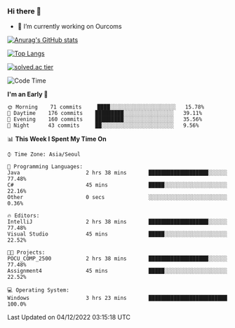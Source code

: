 ### Hi there 👋

- 🔭 I’m currently working on Ourcoms

<!--
**Rhange/Rhange** is a ✨ _special_ ✨ repository because its `README.md` (this file) appears on your GitHub profile.

Here are some ideas to get you started:

- 🌱 I’m currently learning ...
- 👯 I’m looking to collaborate on ...
- 🤔 I’m looking for help with ...
- 💬 Ask me about ...
- 📫 How to reach me: ...
- 😄 Pronouns: ...
- ⚡ Fun fact: ...
-->

[![Anurag's GitHub stats](https://github-readme-stats.vercel.app/api?username=rhange&show_icons=true&theme=gruvbox)](https://github.com/anuraghazra/github-readme-stats)

[![Top Langs](https://github-readme-stats.vercel.app/api/top-langs/?username=rhange&layout=compact&theme=gruvbox)](https://github.com/anuraghazra/github-readme-stats)

[![solved.ac tier](http://mazassumnida.wtf/api/generate_badge?boj=rhange0511)](https://solved.ac/rhange0511)

  <!--START_SECTION:waka-->
![Code Time](http://img.shields.io/badge/Code%20Time-650%20hrs%2013%20mins-blue)

**I'm an Early 🐤** 

```text
🌞 Morning    71 commits     ████░░░░░░░░░░░░░░░░░░░░░   15.78% 
🌆 Daytime    176 commits    █████████░░░░░░░░░░░░░░░░   39.11% 
🌃 Evening    160 commits    █████████░░░░░░░░░░░░░░░░   35.56% 
🌙 Night      43 commits     ██░░░░░░░░░░░░░░░░░░░░░░░   9.56%

```


📊 **This Week I Spent My Time On** 

```text
⌚︎ Time Zone: Asia/Seoul

💬 Programming Languages: 
Java                     2 hrs 38 mins       ███████████████████░░░░░░   77.48% 
C#                       45 mins             █████░░░░░░░░░░░░░░░░░░░░   22.16% 
Other                    0 secs              ░░░░░░░░░░░░░░░░░░░░░░░░░   0.36%

🔥 Editors: 
IntelliJ                 2 hrs 38 mins       ███████████████████░░░░░░   77.48% 
Visual Studio            45 mins             █████░░░░░░░░░░░░░░░░░░░░   22.52%

🐱‍💻 Projects: 
POCU_COMP_2500           2 hrs 38 mins       ███████████████████░░░░░░   77.48% 
Assignment4              45 mins             █████░░░░░░░░░░░░░░░░░░░░   22.52%

💻 Operating System: 
Windows                  3 hrs 23 mins       █████████████████████████   100.0%

```


 Last Updated on 04/12/2022 03:15:18 UTC
<!--END_SECTION:waka-->
